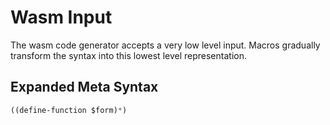 # Wasm Input

The wasm code generator accepts a very low level input. Macros
gradually transform the syntax into this lowest level representation.

## Expanded Meta Syntax

```lisp
((define-function $form)*)
```
